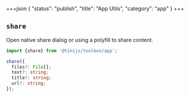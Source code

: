 +++json
{
  "status": "publish",
  "title": "App Utils",
  "category": "app"
}
+++

## `share`

Open native share dialog or using a polyfill to share content.

```ts
import {share} from '@tinijs/toolbox/app';

share({
  files?: File[];
  text?: string;
  title?: string;
  url?: string;
});
```
